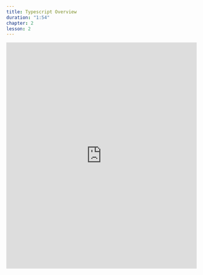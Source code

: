 ```yaml
---
title: Typescript Overview
duration: "1:54"
chapter: 2
lesson: 2
---
```


<iframe width="100%" height="600" src="https://www.youtube.com/embed/j8GX-cUV7a0" title="YouTube video player" frameborder="0" allow="accelerometer; autoplay; clipboard-write; encrypted-media; gyroscope; picture-in-picture; web-share" allowfullscreen></iframe>